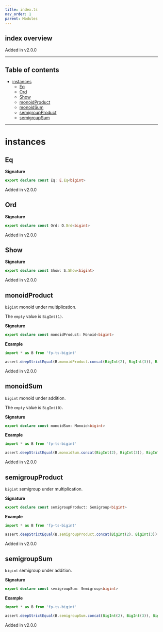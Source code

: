 ```yaml
---
title: index.ts
nav_order: 1
parent: Modules
---
```


## index overview

Added in v2.0.0

---

<h2 class="text-delta">Table of contents</h2>

- [instances](#instances)
  - [Eq](#eq)
  - [Ord](#ord)
  - [Show](#show)
  - [monoidProduct](#monoidproduct)
  - [monoidSum](#monoidsum)
  - [semigroupProduct](#semigroupproduct)
  - [semigroupSum](#semigroupsum)

---

# instances

## Eq

**Signature**

```ts
export declare const Eq: E.Eq<bigint>
```

Added in v2.0.0

## Ord

**Signature**

```ts
export declare const Ord: O.Ord<bigint>
```

Added in v2.0.0

## Show

**Signature**

```ts
export declare const Show: S.Show<bigint>
```

Added in v2.0.0

## monoidProduct

`bigint` monoid under multiplication.

The `empty` value is `BigInt(1)`.

**Signature**

```ts
export declare const monoidProduct: Monoid<bigint>
```

**Example**

```ts
import * as B from 'fp-ts-bigint'

assert.deepStrictEqual(B.monoidProduct.concat(BigInt(2), BigInt(3)), BigInt(6))
```

Added in v2.0.0

## monoidSum

`bigint` monoid under addition.

The `empty` value is `BigInt(0)`.

**Signature**

```ts
export declare const monoidSum: Monoid<bigint>
```

**Example**

```ts
import * as B from 'fp-ts-bigint'

assert.deepStrictEqual(B.monoidSum.concat(BigInt(2), BigInt(3)), BigInt(5))
```

Added in v2.0.0

## semigroupProduct

`bigint` semigroup under multiplication.

**Signature**

```ts
export declare const semigroupProduct: Semigroup<bigint>
```

**Example**

```ts
import * as B from 'fp-ts-bigint'

assert.deepStrictEqual(B.semigroupProduct.concat(BigInt(2), BigInt(3)), BigInt(6))
```

Added in v2.0.0

## semigroupSum

`bigint` semigroup under addition.

**Signature**

```ts
export declare const semigroupSum: Semigroup<bigint>
```

**Example**

```ts
import * as B from 'fp-ts-bigint'

assert.deepStrictEqual(B.semigroupSum.concat(BigInt(2), BigInt(3)), BigInt(5))
```

Added in v2.0.0

